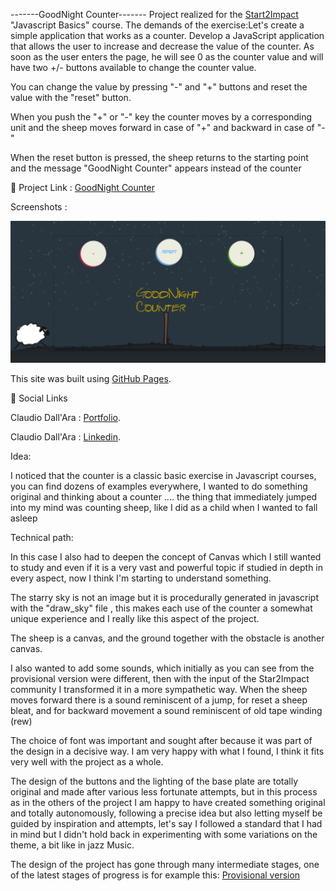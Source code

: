 -------GoodNight Counter-------
Project realized for the [Start2Impact](https://www.start2impact.it/) "Javascript Basics" course.
The demands of the exercise:Let's create a simple application that works as a counter.
Develop a JavaScript application that allows the user to increase and decrease the value of the counter.
As soon as the user enters the page, he will see 0 as the counter value and will have two +/- buttons available to change the counter value.

You can change the value by pressing "-" and "+" buttons and reset the value with the "reset" button.

When you push the "+" or "-" key the counter moves by a corresponding unit and the sheep moves forward in case of "+" and backward in case of "-"

When the reset button is pressed, the sheep returns to the starting point and the message "GoodNight Counter" appears instead of the counter

🔗 Project Link : [GoodNight Counter](https://boobagreen.github.io/sheep-counter/)

Screenshots :

![It shows the 3 colored control buttons , a starry sky, the sheep that will move back and forth , the fence and the ground . In the middle the project name which will be replaced by the counter value when activated](/assets/img/scr.png)

This site was built using [GitHub Pages](https://pages.github.com/).

🔗 Social Links

Claudio Dall'Ara : [Portfolio](https://boobagreen.github.io/portfolio/).

Claudio Dall'Ara : [Linkedin](https://www.linkedin.com/in/claudio-dall-ara-244816175/).

Idea:

I noticed that the counter is a classic basic exercise in Javascript courses, you can find dozens of examples everywhere, I wanted to do something original and thinking about a counter .... the thing that immediately jumped into my mind was counting sheep, like I did as a child when I wanted to fall asleep

Technical path:

In this case I also had to deepen the concept of Canvas which I still wanted to study and even if it is a very vast and powerful topic if studied in depth in every aspect, now I think I'm starting to understand something.

The starry sky is not an image but it is procedurally generated in javascript with the "draw_sky" file , this makes each use of the counter a somewhat unique experience and I really like this aspect of the project.

The sheep is a canvas, and the ground together with the obstacle is another canvas.

I also wanted to add some sounds, which initially as you can see from the provisional version were different, then with the input of the Star2Impact community I transformed it in a more sympathetic way.
When the sheep moves forward there is a sound reminiscent of a jump, for reset a sheep bleat, and for backward movement a sound reminiscent of old tape winding (rew)

The choice of font was important and sought after because it was part of the design in a decisive way. I am very happy with what I found, I think it fits very well with the project as a whole.

The design of the buttons and the lighting of the base plate are totally original and made after various less fortunate attempts, but in this process as in the others of the project I am happy to have created something original and totally autonomously, following a precise idea but also letting myself be guided by inspiration and attempts, let's say I followed a standard that I had in mind but I didn't hold back in experimenting with some variations on the theme, a bit like in jazz Music.

The design of the project has gone through many intermediate stages, one of the latest stages of progress is for example this: [Provisional version](https://boobagreen.github.io/Counter/)
